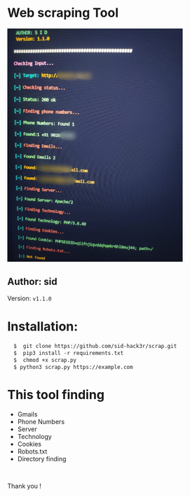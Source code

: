 <h1>Web scraping Tool</h1>
<img src="wordlist/test.png.jpg" width='400'>
<br>
<h2>Author: sid </h2>
 Version: <code>v1.1.0</code>

# Installation: 
      $  git clone https://github.com/sid-hack3r/scrap.git
      $  pip3 install -r requirements.txt
      $  chmod +x scrap.py 
      $ python3 scrap.py https://example.com

# This tool finding
<ul>
<li>Gmails</li>
<li>Phone Numbers</li>
<li>Server</li> 
<li>Technology</li>
<li>Cookies</li>
<li>Robots.txt</li>
 <li>Directory finding</li>
</ul>
<br>

 Thank you !
